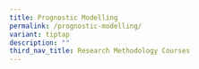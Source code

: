 ```yaml
---
title: Prognostic Modelling
permalink: /prognostic-modelling/
variant: tiptap
description: ""
third_nav_title: Research Methodology Courses
---
```

